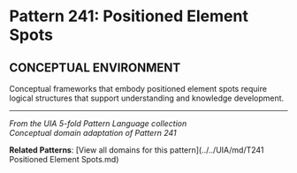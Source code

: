 # Pattern 241: Positioned Element Spots

## CONCEPTUAL ENVIRONMENT

Conceptual frameworks that embody positioned element spots require logical structures that support understanding and knowledge development.

---

*From the UIA 5-fold Pattern Language collection*  
*Conceptual domain adaptation of Pattern 241*

**Related Patterns**: [View all domains for this pattern](../../UIA/md/T241 Positioned Element Spots.md)